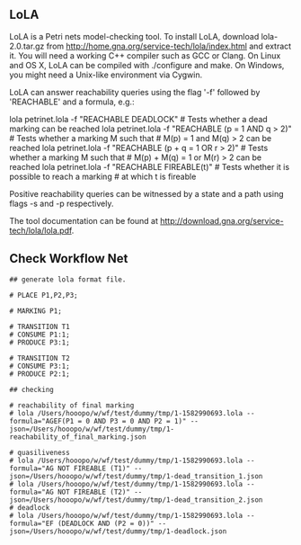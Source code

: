 ## LoLA

LoLA is a Petri nets model-checking tool. To install LoLA, download lola-2.0.tar.gz from http://home.gna.org/service-tech/lola/index.html and extract it. You will need a working C++ compiler such as GCC or Clang. On Linux and OS X, LoLA can be compiled with ./configure and make. On Windows, you might need a Unix-like environment via Cygwin.

LoLA can answer reachability queries using the flag '-f' followed by 'REACHABLE' and a formula, e.g.:

  lola petrinet.lola -f "REACHABLE DEADLOCK"             # Tests whether a dead marking can be reached
  lola petrinet.lola -f "REACHABLE (p = 1 AND q > 2)"    # Tests whether a marking M such that
                                                         #  M(p) = 1 and M(q) > 2 can be reached
  lola petrinet.lola -f "REACHABLE (p + q = 1 OR r > 2)" # Tests whether a marking M such that
                                                         #  M(p) + M(q) = 1 or M(r) > 2 can be reached
  lola petrinet.lola -f "REACHABLE FIREABLE(t)"          # Tests whether it is possible to reach a marking
                                                         #  at which t is fireable

Positive reachability queries can be witnessed by a state and a path using flags -s and -p respectively.

The tool documentation can be found at http://download.gna.org/service-tech/lola/lola.pdf.

## Check Workflow Net

```
## generate lola format file.

# PLACE P1,P2,P3;

# MARKING P1;

# TRANSITION T1
# CONSUME P1:1;
# PRODUCE P3:1;

# TRANSITION T2
# CONSUME P3:1;
# PRODUCE P2:1;

## checking

# reachability of final marking
# lola /Users/hooopo/w/wf/test/dummy/tmp/1-1582990693.lola --formula="AGEF(P1 = 0 AND P3 = 0 AND P2 = 1)" --json=/Users/hooopo/w/wf/test/dummy/tmp/1-reachability_of_final_marking.json

# quasiliveness
# lola /Users/hooopo/w/wf/test/dummy/tmp/1-1582990693.lola --formula="AG NOT FIREABLE (T1)" --json=/Users/hooopo/w/wf/test/dummy/tmp/1-dead_transition_1.json
# lola /Users/hooopo/w/wf/test/dummy/tmp/1-1582990693.lola --formula="AG NOT FIREABLE (T2)" --json=/Users/hooopo/w/wf/test/dummy/tmp/1-dead_transition_2.json
# deadlock
# lola /Users/hooopo/w/wf/test/dummy/tmp/1-1582990693.lola --formula="EF (DEADLOCK AND (P2 = 0))" --json=/Users/hooopo/w/wf/test/dummy/tmp/1-deadlock.json
```


